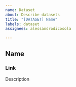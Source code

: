 ```yaml
---
name: Dataset
about: Describe datasets
title: "[DATASET] Name"
labels: dataset
assignees: alessandrodicosola

---
```


## Name
### Link

Description
